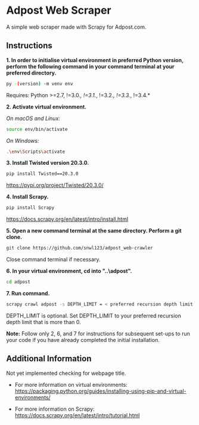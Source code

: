 # Adpost Web Scraper
  
A simple web scraper made with Scrapy for Adpost.com.

## Instructions

**1. In order to initialise virtual environment in preferred Python version, perform the following command in your command terminal at your preferred directory.**  
  
```sh
py -(version) -m venv env  
```  
  
Requires: Python >=2.7, !=3.0.*, !=3.1.*, !=3.2.*, !=3.3.*, !=3.4.*  
  

**2. Activate virtual environment.**  

*On macOS and Linux:*  
```sh
source env/bin/activate
```  

*On Windows:*  
```sh
.\env\Scripts\activate
```
  
  
**3. Install Twisted version 20.3.0.**  
  
```sh
pip install Twisted==20.3.0
```  
   
https://pypi.org/project/Twisted/20.3.0/
  
  
**4. Install Scrapy.**  
  
```sh
pip install Scrapy
```  
   
https://docs.scrapy.org/en/latest/intro/install.html
  
  
**5. Open a new command terminal at the same directory. Perform a git clone.**
```sh
git clone https://github.com/snwl123/adpost_web-crawler
```
Close command terminal if necessary.  
  

**6. In your virtual environment, cd into "..\adpost\".**  
```sh
cd adpost
```
  
  
**7. Run command.**  
```sh
scrapy crawl adpost -s DEPTH_LIMIT = < preferred recursion depth limit (integer) >
```
DEPTH_LIMIT is optional. Set DEPTH_LIMIT to your preferred recursion depth limit that is more than 0.
  
  
**Note:** Follow only 2, 6, and 7 for instructions for subsequent set-ups to run your code if you have already completed the initial installation.  
  
  
## Additional Information
  
Not yet implemented checking for webpage title.
  
-  For more information on virtual environments:   
   https://packaging.python.org/guides/installing-using-pip-and-virtual-environments/  

-  For more information on Scrapy:   
   https://docs.scrapy.org/en/latest/intro/tutorial.html



